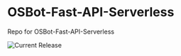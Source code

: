 # OSBot-Fast-API-Serverless
Repo for OSBot-Fast-API-Serverless

![Current Release](https://img.shields.io/badge/release-v1.6.0-blue)
